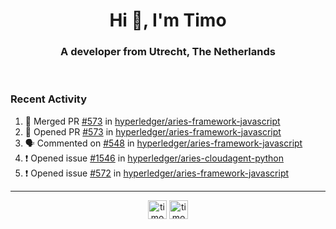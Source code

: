 <h1 align="center">Hi 👋, I'm Timo</h1>
<h3 align="center">A developer from Utrecht, The Netherlands</h3>
<br/>
<!-- https://github.com/rahuldkjain/github-profile-readme-generator --!>

<!--  <p align="left"><img src="https://github-readme-stats.vercel.app/api?username=timoglastra&show_icons=true&count_private=true&" alt="timoglastra" /></p> --!>

<!--
Github language stats
<p align="left"><img src="https://github-readme-stats.vercel.app/api/top-langs/?username=timoglastra&layout=compact" alt="timoglastra" /><p>
-->

<!-- Codestats language stats -->
<!-- <p align="left"><img src="https://codestats-readme.vercel.app/api/top-langs/?username=timoglastra&layout=compact&language_count=12" alt="timoglastra" /><p>    --!>
  
<h3>Recent Activity</h3>

<!--START_SECTION:activity-->
1. 🎉 Merged PR [#573](https://github.com/hyperledger/aries-framework-javascript/pull/573) in [hyperledger/aries-framework-javascript](https://github.com/hyperledger/aries-framework-javascript)
2. 💪 Opened PR [#573](https://github.com/hyperledger/aries-framework-javascript/pull/573) in [hyperledger/aries-framework-javascript](https://github.com/hyperledger/aries-framework-javascript)
3. 🗣 Commented on [#548](https://github.com/hyperledger/aries-framework-javascript/issues/548) in [hyperledger/aries-framework-javascript](https://github.com/hyperledger/aries-framework-javascript)
4. ❗️ Opened issue [#1546](https://github.com/hyperledger/aries-cloudagent-python/issues/1546) in [hyperledger/aries-cloudagent-python](https://github.com/hyperledger/aries-cloudagent-python)
5. ❗️ Opened issue [#572](https://github.com/hyperledger/aries-framework-javascript/issues/572) in [hyperledger/aries-framework-javascript](https://github.com/hyperledger/aries-framework-javascript)
<!--END_SECTION:activity-->

---

<p align="center">
<a href="https://twitter.com/timoglastra" target="blank"><img align="center" src="https://cdn.jsdelivr.net/npm/simple-icons@3.0.1/icons/twitter.svg" alt="timoglastra" height="30" width="30" /></a>
<a href="https://linkedin.com/in/timoglastra" target="blank"><img align="center" src="https://cdn.jsdelivr.net/npm/simple-icons@3.0.1/icons/linkedin.svg" alt="timoglastra" height="30" width="30" /></a>
</p>



